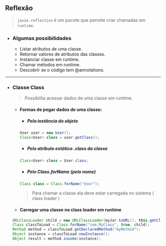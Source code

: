 ## Reflexão
> `javax.reflection` é um pacote que permite criar chamadas em `runtime`.
- ### Algumas possibilidades
    - Listar atributos de uma classe.
    - Retornar valores de atributos das classes.
    - Instanciar classe em runtime.
    - Chamar métodos em runtime.
    - Descobrir se o código tem @annotations.
___
- ### Classe Class
    > Possibilita acessar dados de uma classe em runtime.
    - #### Formas de pegar dados de uma classe:
        - ##### Pela instância do objeto
        ```java
        User user = new User();
        Class<User> class = user.getClass();
        ```
        - ##### Pelo atributo estático .class da classe
        ```java
        Class<User> class = User.class;
        ```
        - ##### Pelo Class.forName (pelo nome)
        ```java
        Class class = Class.forName("User");
        ```
        > Para chamar a classe ela deve estar carregada no sistema ( class loader )

    - #### Carregar uma classe no class loader em runtime
    ```java
    URLClassLoader child = new URLClassLoader(myJar.toURL(), this.getClass().getClassLoader());
    Class classToLoad = Class.forName("com.MyClass", true, child);
    Method method = classToLoad.getDeclaredMethod("myMethod");
    Object instance = classToLoad.newInstance();
    Object result = method.invoke(instance);
    ```
  
  
  